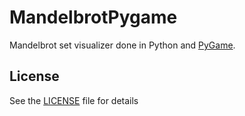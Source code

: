 # MandelbrotPygame
Mandelbrot set visualizer done in Python and [PyGame](https://www.pygame.org/docs/).

## License
See the [LICENSE](https://github.com/Kingcitaldo125/MandelbrotPygame/blob/master/LICENSE) file for details
